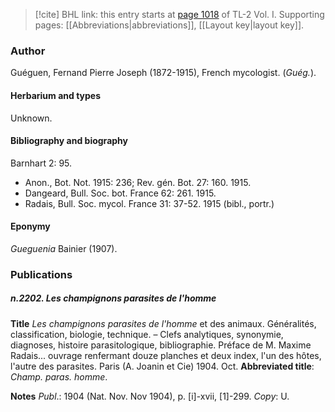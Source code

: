 > [!cite] BHL link: this entry starts at [page 1018](https://www.biodiversitylibrary.org/item/103414#page/1066/mode/1up) of TL-2 Vol. I.
> Supporting pages: [[Abbreviations|abbreviations]], [[Layout key|layout key]].

### Author

Guéguen, Fernand Pierre Joseph (1872-1915), French mycologist. (*Guég.*).

#### Herbarium and types

Unknown.

#### Bibliography and biography

Barnhart 2: 95.
- Anon., Bot. Not. 1915: 236; Rev. gén. Bot. 27: 160. 1915.
- Dangeard, Bull. Soc. bot. France 62: 261. 1915.
- Radais, Bull. Soc. mycol. France 31: 37-52. 1915 (bibl., portr.)

#### Eponymy

*Gueguenia* Bainier (1907).

### Publications

##### n.2202. Les champignons parasites de l'homme

**Title**
*Les champignons parasites de l'homme* et des animaux. Généralités, classification, biologie, technique. – Clefs analytiques, synonymie, diagnoses, histoire parasitologique, bibliographie. Préface de M. Maxime Radais... ouvrage renfermant douze planches et deux index, l'un des hôtes, l'autre des parasites. Paris (A. Joanin et Cie) 1904. Oct.
**Abbreviated title**: *Champ. paras. homme*.

**Notes**
*Publ*.: 1904 (Nat. Nov. Nov 1904), p. \[i\]-xvii, \[1\]-299. *Copy*: U.

